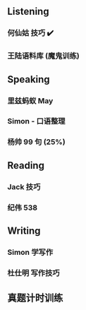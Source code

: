 
## Listening

### 何仙姑 技巧 ✔️


### 王陆语料库 (魔鬼训练)


## Speaking

### 里兹蚂蚁 May

### Simon - 口语整理

### 杨帅 99 句 (25%)

## Reading

### Jack 技巧

### 纪伟 538

## Writing

### Simon 学写作

### 杜仕明 写作技巧

## 真题计时训练
